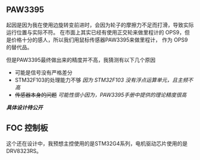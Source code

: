 ## PAW3395
起因是因为我在使用边旋转变前进时，会因为轮子的摩擦力不足而打滑，导致实际运行位置与实际不符。
在市面上其实已经有使用正交轮来做里程计的 OPS9，但是价格十分的感人，所以我们用鼠标传感器PAW3395来做里程计，
作为 OPS9 的替代品。

但是PAW3395最终做出来的精度并不高，我猜测有以下几个原因

- 可能是信号没有严格差分
- STM32F103的处理能力不够 *因为 STM32F103 没有浮点运算单元，且主频不高*
- ~~传感器本身的问题~~ *可能性很小因为，PAW3395手册中提供的理论精度很高*

__*具体设计待公开*__

## FOC 控制板

这个还在设计中，我预想主控使用的是STM32G4系列，电机驱动芯片使用的是DRV8323RS。